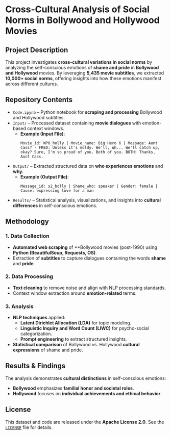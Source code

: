 # **Cross-Cultural Analysis of Social Norms in Bollywood and Hollywood Movies**

## **Project Description**  
This project investigates **cross-cultural variations in social norms** by analyzing the self-conscious emotions of **shame and pride** in **Bollywood and Hollywood** movies. By leveraging **5,435 movie subtitles**, we extracted **10,000+ social norms**, offering insights into how these emotions manifest across different cultures.

## **Repository Contents**  
- `Code.ipynb` – Python notebook for **scraping and processing** Bollywood and Hollywood subtitles.  
- `Input/` – Processed dataset containing **movie dialogues** with emotion-based context windows.  
  - **Example (Input File)**:  
    ```
    Movie_id: WP0_holly | Movie_name: Big Hero 6 | Message: Aunt Cass? - FRED: Unless it's moldy. We'll, uh... We'll catch up, okay? Sure, I'm so proud of you. Both of you. BOTH: Thanks, Aunt Cass.
    ```  
- `Output/` – Extracted structured data on **who experiences emotions** and **why**.  
  - **Example (Output File)**:  
    ```
    Message_id: s2_bolly | Shame_who: speaker | Gender: female | Cause: expressing love for a man
    ```  
- `Results/` – Statistical analysis, visualizations, and insights into **cultural differences** in self-conscious emotions.  

## **Methodology**  
### **1. Data Collection**  
- **Automated web scraping** of **Bollywood movies (post-1990) using **Python (BeautifulSoup, Requests, OS)**.  
- Extraction of **subtitles** to capture dialogues containing the words **shame** and **pride**.  

### **2. Data Processing**  
- **Text cleaning** to remove noise and align with NLP processing standards.  
- Context window extraction around **emotion-related** terms.  

### **3. Analysis**  
- **NLP techniques** applied:  
  - **Latent Dirichlet Allocation (LDA)** for topic modeling.  
  - **Linguistic Inquiry and Word Count (LIWC)** for psycho-social categorization.  
  - **Prompt engineering** to extract structured insights.  
- **Statistical comparison** of Bollywood vs. Hollywood **cultural expressions** of shame and pride.  

## **Results & Findings**  
The analysis demonstrates **cultural distinctions** in self-conscious emotions:  
- **Bollywood** emphasizes **familial honor and societal roles**.  
- **Hollywood** focuses on **individual achievements and ethical behavior**.  

## **License**  
This dataset and code are released under the **Apache License 2.0**. See the [`LICENSE`](LICENSE) file for details.
